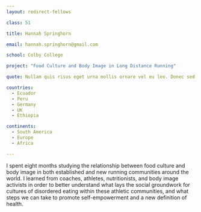 ```yaml
---
layout: redirect-fellows

class: 51

title: Hannah Springhorn

email: hannah.springhorn@gmail.com

school: Colby College

project: "Food Culture and Body Image in Long Distance Running"

quote: Nullam quis risus eget urna mollis ornare vel eu leo. Donec sed odio dui.

countries:
  - Ecuador
  - Peru
  - Germany
  - UK
  - Ethiopia

continents:
  - South America
  - Europe
  - Africa

---
```


I spent eight months studying the relationship between food culture and body image in both established and new running communities around the world. I learned from coaches, athletes, nutritionists, and body image activists in order to better understand what lays the social groundwork for cultures of disordered eating within these athletic communities, and what steps we can take to promote self-empowerment and a new definition of health. 
